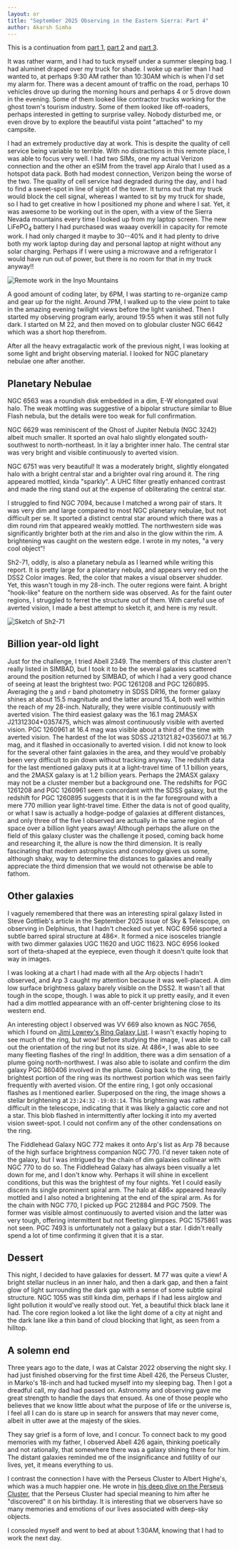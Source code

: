 ```yaml
---
layout: or
title: "September 2025 Observing in the Eastern Sierra: Part 4"
author: Akarsh Simha
---
```


This is a continuation from [part 1](/OR_202509_EasternSierra_Part1.html),  [part 2](/OR_202509_EasternSierra_Part2.html) and [part 3](/OR_202509_EasternSierra_Part3.html).

It was rather warm, and I had to tuck myself under a summer sleeping bag. I had aluminet draped over my truck for shade. I woke up earlier than I had wanted to, at perhaps 9:30 AM rather than 10:30AM which is when I'd set my alarm for. There was a decent amount of traffic on the road, perhaps 10 vehicles drove up during the morning hours and perhaps 4 or 5 drove down in the evening. Some of them looked like contractor trucks working for the ghost town's tourism industry. Some of them looked like off-roaders, perhaps interested in getting to surprise valley. Nobody disturbed me, or even drove by to explore the beautiful vista point "attached" to my campsite.

I had an extremely productive day at work. This is despite the quality of cell service being variable to terrible. With no distractions in this remote place, I was able to focus very well. I had two SIMs, one my actual Verizon connection and the other an eSIM from the travel app Airalo that I used as a hotspot data pack. Both had modest connection, Verizon being the worse of the two. The quality of cell service had degraded during the day, and I had to find a sweet-spot in line of sight of the tower. It turns out that my truck would block the cell signal, whereas I wanted to sit by my truck for shade, so I had to get creative in how I positioned my phone and where I sat. Yet, it was awesome to be working out in the open, with a view of the Sierra Nevada mountains every time I looked up from my laptop screen. The new LiFePO<sub>4</sub> battery I had purchased was waaay overkill in capacity for remote work. I had only charged it maybe to 30--40% and it had plenty to drive both my work laptop during day and personal laptop at night without any solar charging. Perhaps if I were using a microwave and a refrigerator I would have run out of power, but there is no room for that in my truck anyway!!

![Remote work in the Inyo Mountains](assets/RemoteWork_EasternSierra_September2025.jpg)

A good amount of coding later, by 6PM, I was starting to re-organize camp and gear up for the night. Around 7PM, I walked up to the view point to take in the amazing evening twilight views before the light vanished. Then I started my observing program early, around 19:55 when it was still not fully dark. I started on M 22, and then moved on to globular cluster <x-dso>NGC 6642</x-dso> which was a short hop therefrom.

After all the heavy extragalactic work of the previous night, I was looking at some light and bright observing material. I looked for NGC planetary nebulae one after another.

## Planetary Nebulae

<p><x-dso>NGC 6563</x-dso> was a roundish disk embedded in a dim, E-W elongated oval halo. The weak mottling was suggestive of a bipolar structure similar to Blue Flash nebula, but the details were too weak for full confirmation.</p>

<p><x-dso>NGC 6629</x-dso> was reminiscent of the Ghost of Jupiter Nebula (<x-dso omit>NGC 3242</x-dso>) albeit much smaller. It sported an oval halo slightly elongated south-southwest to north-northeast. In it lay a brighter inner halo. The central star was very bright and visible continuously to averted vision.</p>

<p><x-dso>NGC 6751</x-dso> was very beautiful! It was a moderately bright, slightly elongated halo with a bright central star and a brighter oval ring around it. The ring appeared mottled, kinda "sparkly". A UHC filter greatly enhanced contrast and made the ring stand out at the expense of obliterating the central star.</p>

I struggled to find <x-dso>NGC 7094</x-dso>, because I matched a wrong pair of stars. It was very dim and large compared to most NGC planetary nebulae, but not difficult per se. It sported a distinct central star around which there was a dim round rim that appeared weakly mottled. The northwestern side was significantly brighter both at the rim and also in the glow within the rim. A brightening was caught on the western edge. I wrote in my notes, "a very cool object"!

<p><x-dso>Sh2-71</x-dso>, oddly, is also a planetary nebula as I learned while writing this report. It is pretty large for a planetary nebula, and appears very red on the DSS2 Color images. Red, the color that makes a visual observer shudder. Yet, this wasn't tough in my 28-inch. The outer regions were faint. A bright "hook-like" feature on the northern side was observed. As for the faint outer regions, I struggled to ferret the structure out of them. With  careful use of averted vision, I made a best attempt to sketch it, and here is my result.</p>

![Sketch of Sh2-71](assets/Sketch_Sh2-71.jpg)

## Billion year-old light

Just for the challenge, I tried <x-dso>Abell 2349</x-dso>. The members of this cluster aren't really listed in SIMBAD, but I took it to be the several galaxies scattered around the position returned by SIMBAD, of which I had a very good chance of seeing at least the brightest two: <x-dso>PGC 1261208</x-dso> and <x-dso>PGC 1260895</x-dso>. Averaging the `g` and `r` band photometry in SDSS DR16, the former galaxy shines at about 15.5 magnitude and the latter around 15.4, both well within the reach of my 28-inch. Naturally, they were visible continuously with averted vision.
The third easiest galaxy was the 16.1 mag <x-dso>2MASX J21312304+0357475</x-dso>, which was almost continuously visible with averted vision. <x-dso>PGC 1260961</x-dso> at 16.4 mag was visible about a third of the time with averted vision. The hardest of the lot was <x-dso>SDSS J213121.82+035607.1</x-dso> at 16.7 mag, and it flashed in occasionally to averted vision. I did not know to look for the several other faint galaxies in the area, and they would've probably been very difficult to pin down without tracking anyway. The redshift data for the last mentioned galaxy puts it at a light-travel time of 1.1 billion years, and the 2MASX galaxy is at 1.2 billion years. Perhaps the 2MASX galaxy may not be a cluster member but a background one. The redshifts for PGC 1261208 and PGC 1260961 seem concordant with the SDSS galaxy, but the redshift for <x-dso>PGC 1260895</x-dso> suggests that it is in the far foreground with a mere 770 million year light-travel time. Either the data is not of good quality, or what I saw is actually a hodge-podge of galaxies at different distances, and only three of the five I observed are actually in the same region of space over a billion light years away! Although perhaps the allure on the field of this galaxy cluster was the challenge it posed, coming back home and researching it, the allure is now the third dimension. It is really fascinating that modern astrophysics and cosmology gives us some, although shaky, way to determine the distances to galaxies and really appreciate the third dimension that we would not otherwise be able to fathom.

## Other galaxies

I vaguely remembered that there was an interesting spiral galaxy listed in Steve Gottlieb's article in the September 2025 issue of Sky & Telescope, on observing in Delphinus, that I hadn't checked out yet. <x-dso>NGC 6956</x-dso> sported a subtle barred spiral structure at 486×. It formed a nice isosceles triangle with two dimmer galaxies <x-dso>UGC 11620</x-dso> and <x-dso>UGC 11623</x-dso>. NGC 6956 looked sort of theta-shaped at the eyepiece, even though it doesn't quite look that way in images.

I was looking at a chart I had made with all the Arp objects I hadn't observed, and <x-dso>Arp 3</x-dso> caught my attention because it was well-placed. A dim low surface brightness galaxy barely visible on the DSS2. It wasn't all that tough in the scope, though. I was able to pick it up pretty easily, and it even had a dim mottled appearance with an off-center brightening close to its western end.

An interesting object I observed was <x-dso>VV 669</x-dso> also known as NGC 7656, which I found on [Jimi Lowrey's Ring Galaxy List](https://www.astro-richweb.net/astro/ring_galaxies.htm). I wasn't exactly hoping to see much of the ring, but wow! Before studying the image, I was able to call out the orientation of the ring but not its size. At 486×, I was able to see many fleeting flashes of the ring! In addition, there was a dim sensation of a plume going north-northwest. I was also able to isolate and confirm the dim galaxy <x-dso>PGC 860406</x-dso> involved in the plume. Going back to the ring, the brightest portion of the ring was its northwest portion which was seen fairly frequently with averted vision. Of the entire ring, I got only occasional flashes as I mentioned earlier. Superposed on the ring, the image shows a stellar brightening at `23:24:32` `-19:03:14`. This brightening was rather difficult in the telescope, indicating that it was likely a galactic core and not a star. This blob flashed in intermittently after locking it into my averted vision sweet-spot. I could not confirm any of the other condensations on the ring.

The Fiddlehead Galaxy <x-dso>NGC 772</x-dso> makes it onto Arp's list as Arp 78 because of the high surface brightness companion <x-dso>NGC 770</x-dso>. I'd never taken note of the galaxy, but I was intrigued by the chain of dim galaxies collinear with NGC 770 to do so. The Fiddlehead Galaxy has always been visually a let down for me, and I don't know why. Perhaps it will shine in excellent conditions, but this was the brightest of my four nights. Yet I could easily discern its single prominent spiral arm. The halo at 486× appeared heavily mottled and I also noted a brightening at the end of the spiral arm.
As for the chain with NGC 770, I picked up <x-dso>PGC 212884</x-dso> and <x-dso>PGC 7509</x-dso>. The former was visible almost continuously to averted vision and the latter was very tough, offering intermittent but not fleeting glimpses. <x-dso>PGC 1575861</x-dso> was not seen. <x-dso>PGC 7493</x-dso> is unfortunately not a galaxy but a star. I didn't really spend a lot of time confirming it given that it is a star.

## Dessert

This night, I decided to have galaxies for dessert. <x-dso>M 77</x-dso> was quite a view! A bright stellar nucleus in an inner halo, and then a dark gap, and then a faint glow of light surrounding the dark gap with a sense of some subtle spiral structure. <x-dso>NGC 1055</x-dso> was still kinda dim, perhaps if I had less airglow and light pollution it would've really stood out. Yet, a beautiful thick black lane it had. The core region looked a lot like the light dome of a city at night and the dark lane like a thin band of cloud blocking that light, as seen from a hilltop.

## A solemn end

Three years ago to the date, I was at Calstar 2022 observing the night sky. I had just finished observing for the first time Abell 426, the Perseus Cluster, in Marko's 18-inch and had tucked myself into my sleeping bag. Then I got a dreadful call, my dad had passed on.
Astronomy and observing gave me great strength to handle the days that ensued. As one of those people who believes that we know little about what the purpose of life or the universe is, I feel all I can do is stare up in search for answers that may never come, albeit in utter awe at the majesty of the skies.

They say grief is a form of love, and I concur. To connect back to my good memories with my father, I observed Abell 426 again, thinking poetically and not rationally, that somewhere there was a galaxy shining there for him. The distant galaxies reminded me of the insignificance and futility of our lives, yet, it means everything to us.

I contrast the connection I have with the Perseus Cluster to Albert Highe's, which was a much happier one. He wrote in [his deep dive on the Perseus Cluster](https://web.archive.org/web/20110926205645/http://pw2.netcom.com/~ahighe/a426.html), that the Perseus Cluster had special meaning to him after he "discovered" it on his birthday. It is interesting that we observers have so many memories and emotions of our lives associated with deep-sky objects.

I consoled myself and went to bed at about 1:30AM, knowing that I had to work the next day.